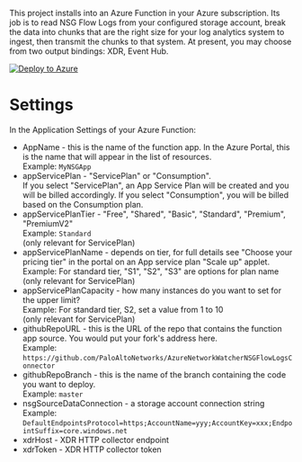 This project installs into an Azure Function in your Azure subscription. Its job is to read NSG Flow Logs from your configured storage account, break the data into chunks that are the right size for your log analytics system to ingest, then transmit the chunks to that system. At present, you may choose from two output bindings: XDR, Event Hub.  


[![Deploy to Azure](http://azuredeploy.net/deploybutton.png)](https://portal.azure.com/#create/Microsoft.Template/uri/https%3A%2F%2Fraw.githubusercontent.com%2FPaloAltoNetworks%2FAzureNetworkWatcherNSGFlowLogsConnector%2Fnew_version%2FNwNsgProject%2Fdeploy.json)


# Settings

In the Application Settings of your Azure Function:
* AppName                     - this is the name of the function app. In the Azure Portal, this is the name that will appear in the list of resources.  
   Example: ```MyNSGApp```  
* appServicePlan              - "ServicePlan" or "Consumption".  
   If you select "ServicePlan", an App Service Plan will be created and you will be billed accordingly. If you select "Consumption", you will be billed based on the Consumption plan.  
* appServicePlanTier          - "Free", "Shared", "Basic", "Standard", "Premium", "PremiumV2"  
   Example: ```Standard```  
   (only relevant for ServicePlan)  
* appServicePlanName          - depends on tier, for full details see "Choose your pricing tier" in the portal on an App service plan "Scale up" applet.  
   Example: For standard tier, "S1", "S2", "S3" are options for plan name  
   (only relevant for ServicePlan)  
* appServicePlanCapacity      - how many instances do you want to set for the upper limit?  
   Example: For standard tier, S2, set a value from 1 to 10  
   (only relevant for ServicePlan)  
* githubRepoURL                     - this is the URL of the repo that contains the function app source. You would put your fork's address here.  
   Example: ```https://github.com/PaloAltoNetworks/AzureNetworkWatcherNSGFlowLogsConnector```
* githubRepoBranch                  - this is the name of the branch containing the code you want to deploy.  
   Example: ```master```  
* nsgSourceDataConnection     - a storage account connection string  
   Example: ```DefaultEndpointsProtocol=https;AccountName=yyy;AccountKey=xxx;EndpointSuffix=core.windows.net```
* xdrHost - XDR HTTP collector endpoint
* xdrToken - XDR HTTP collector token
